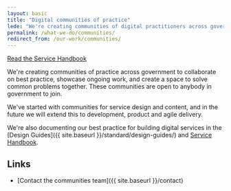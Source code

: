 ```yaml
---
layout: basic
title: "Digital communities of practice"
lede: "We're creating communities of digital practitioners across government, and sharing our best practice together."
permalink: /what-we-do/communities/
redirect_from: /our-work/communities/
---
```


<a href="http://ausdto.github.io/service-handbook/" class="big-button">Read the Service Handbook</a>
    
We're creating communities of practice across government to collaborate on best practice, showcase ongoing work, and create a space to solve common problems together. These communities are open to anybody in government to join.
 
We've started with communities for service design and content, and in the future we will extend this to development, product and agile delivery.

We're also documenting our best practice for building digital services in the [Design Guides]({{ site.baseurl }}/standard/design-guides/) and [Service Handbook](http://ausdto.github.io/service-handbook/).

## Links

* [Contact the communities team]({{ site.baseurl }}/contact)
